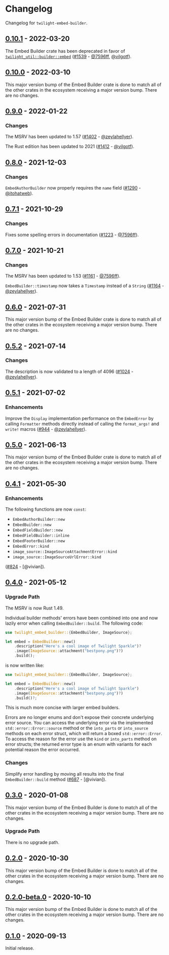 # Changelog

Changelog for `twilight-embed-builder`.

## [0.10.1] - 2022-03-20

The Embed Builder crate has been deprecated in favor of
[`twilight_util::builder::embed`] ([#1539] - [@7596ff], [@vilgotf]).

[`twilight_util::builder::embed`]: https://docs.rs/twilight-util/latest/twilight_util/builder/embed/index.html

[#1539]: https://github.com/twilight-rs/twilight/pull/1539

## [0.10.0] - 2022-03-10

This major version bump of the Embed Builder crate is done to match all
of the other crates in the ecosystem receiving a major version bump.
There are no changes.

## [0.9.0] - 2022-01-22

### Changes

The MSRV has been updated to 1.57 ([#1402] - [@zeylahellyer]).

The Rust edition has been updated to 2021 ([#1412] - [@vilgotf]).

[#1402]: https://github.com/twilight-rs/twilight/pull/1402
[#1412]: https://github.com/twilight-rs/twilight/pull/1412

## [0.8.0] - 2021-12-03

### Changes

`EmbedAuthorBuilder` now properly requires the `name` field ([#1290] -
[@itohatweb]).

[#1290]: https://github.com/twilight-rs/twilight/pull/1290

## [0.7.1] - 2021-10-29

### Changes

Fixes some spelling errors in documentation ([#1223] - [@7596ff]).

[#1223]: https://github.com/twilight-rs/twilight/pull/1223

## [0.7.0] - 2021-10-21

### Changes

The MSRV has been updated to 1.53 ([#1161] - [@7596ff]).

`EmbedBuilder::timestamp` now takes a `Timestamp` instead of a `String`
([#1164] - [@zeylahellyer]).

[#1161]: https://github.com/twilight-rs/twilight/pull/1161
[#1164]: https://github.com/twilight-rs/twilight/pull/1164

## [0.6.0] - 2021-07-31

This major version bump of the Embed Builder crate is done to match all
of the other crates in the ecosystem receiving a major version bump.
There are no changes.

## [0.5.2] - 2021-07-14

### Changes

The description is now validated to a length of 4096 ([#1024] -
[@zeylahellyer]).

[#1024]: https://github.com/twilight-rs/twilight/pull/1024

## [0.5.1] - 2021-07-02

### Enhancements

Improve the `Display` implementation performance on the `EmbedError` by calling
`Formatter` methods directly instead of calling the `format_args!` and `write!`
macros ([#944] - [@zeylahellyer]).

[#944]: https://github.com/twilight-rs/twilight/pull/944

## [0.5.0] - 2021-06-13

This major version bump of the Embed Builder crate is done to match all of the
other crates in the ecosystem receiving a major version bump. There are no
changes.

## [0.4.1] - 2021-05-30

### Enhancements

The following functions are now `const`:

- `EmbedAuthorBuilder::new`
- `EmbedBuilder::new`
- `EmbedFieldBuilder::new`
- `EmbedFieldBuilder::inline`
- `EmbedFooterBuilder::new`
- `EmbedError::kind`
- `image_source::ImageSourceAttachmentError::kind`
- `image_source::ImageSourceUrlError::kind`

([#824] - [@vivian]).

[#824]: https://github.com/twilight-rs/twilight/pull/824

## [0.4.0] - 2021-05-12

### Upgrade Path

The MSRV is now Rust 1.49.

Individual builder methods' errors have been combined into one and now lazily
error when calling `EmbedBuilder::build`. The following code:

```rust
use twilight_embed_builder::{EmbedBuilder, ImageSource};

let embed = EmbedBuilder::new()
    .description("Here's a cool image of Twilight Sparkle")?
    .image(ImageSource::attachment("bestpony.png")?)
    .build();
```

is now written like:

```rust
use twilight_embed_builder::{EmbedBuilder, ImageSource};

let embed = EmbedBuilder::new()
    .description("Here's a cool image of Twilight Sparkle")
    .image(ImageSource::attachment("bestpony.png")?)
    .build()?;
```

This is much more concise with larger embed builders.

Errors are no longer enums and don't expose their concrete underlying error
source. You can access the underlying error via the implemented
`std::error::Error::source` method or the `into_parts` or `into_source` methods
on each error struct, which will return a boxed `std::error::Error`. To access
the reason for the error use the `kind` or `into_parts` method on error structs;
the returned error type is an enum with variants for each potential reason the
error occurred.

### Changes

Simplify error handling by moving all results into the final
`EmbedBuilder::build` method ([#687] - [@vivian]).

[#687]: https://github.com/twilight-rs/twilight/pull/687

## [0.3.0] - 2020-01-08

This major version bump of the Embed Builder is done to match all of the other
crates in the ecosystem receiving a major version bump. There are no changes.

### Upgrade Path

There is no upgrade path.

## [0.2.0] - 2020-10-30

This major version bump of the Embed Builder is done to match all of the other
crates in the ecosystem receiving a major version bump. There are no changes.

## [0.2.0-beta.0] - 2020-10-10

This major version bump of the Embed Builder is done to match all of the other
crates in the ecosystem receiving a major version bump. There are no changes.

## [0.1.0] - 2020-09-13

Initial release.

[@7596ff]: https://github.com/7596ff
[@itohatweb]: https://github.com/itohatweb
[@vilgotf]: https://github.com/vilgotf
[@zeylahellyer]: https://github.com/zeylahellyer

[0.10.1]: https://github.com/twilight-rs/twilight/releases/tag/embed-builder-0.10.1
[0.10.0]: https://github.com/twilight-rs/twilight/releases/tag/embed-builder-0.10.0
[0.9.0]: https://github.com/twilight-rs/twilight/releases/tag/embed-builder-0.9.0
[0.8.0]: https://github.com/twilight-rs/twilight/releases/tag/embed-builder-0.8.0
[0.7.1]: https://github.com/twilight-rs/twilight/releases/tag/embed-builder-0.7.1
[0.7.0]: https://github.com/twilight-rs/twilight/releases/tag/embed-builder-0.7.0
[0.6.0]: https://github.com/twilight-rs/twilight/releases/tag/embed-builder-0.6.0
[0.5.2]: https://github.com/twilight-rs/twilight/releases/tag/embed-builder-0.5.2
[0.5.1]: https://github.com/twilight-rs/twilight/releases/tag/embed-builder-0.5.1
[0.5.0]: https://github.com/twilight-rs/twilight/releases/tag/embed-builder-0.5.0
[0.4.1]: https://github.com/twilight-rs/twilight/releases/tag/embed-builder-0.4.1
[0.4.0]: https://github.com/twilight-rs/twilight/releases/tag/embed-builder-0.4.0
[0.3.0]: https://github.com/twilight-rs/twilight/releases/tag/v0.3.0
[0.2.0]: https://github.com/twilight-rs/twilight/releases/tag/v0.2.0
[0.1.0]: https://github.com/twilight-rs/twilight/releases/tag/v0.1.0
[0.2.0-beta.0]: https://github.com/twilight-rs/twilight/releases/tag/embed-builder-v0.2.0-beta.0
[0.1.0]: https://github.com/twilight-rs/twilight/releases/tag/v0.1.0
